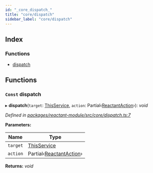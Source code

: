 ```yaml
---
id: "_core_dispatch_"
title: "core/dispatch"
sidebar_label: "core/dispatch"
---
```


## Index

### Functions

* [dispatch](_core_dispatch_.md#const-dispatch)

## Functions

### `Const` dispatch

▸ **dispatch**(`target`: [ThisService](_interfaces_.md#thisservice), `action`: Partial‹[ReactantAction](../interfaces/_interfaces_.reactantaction.md)›): *void*

*Defined in [packages/reactant-module/src/core/dispatch.ts:7](https://github.com/unadlib/reactant/blob/31e722a/packages/reactant-module/src/core/dispatch.ts#L7)*

**Parameters:**

Name | Type |
------ | ------ |
`target` | [ThisService](_interfaces_.md#thisservice) |
`action` | Partial‹[ReactantAction](../interfaces/_interfaces_.reactantaction.md)› |

**Returns:** *void*
